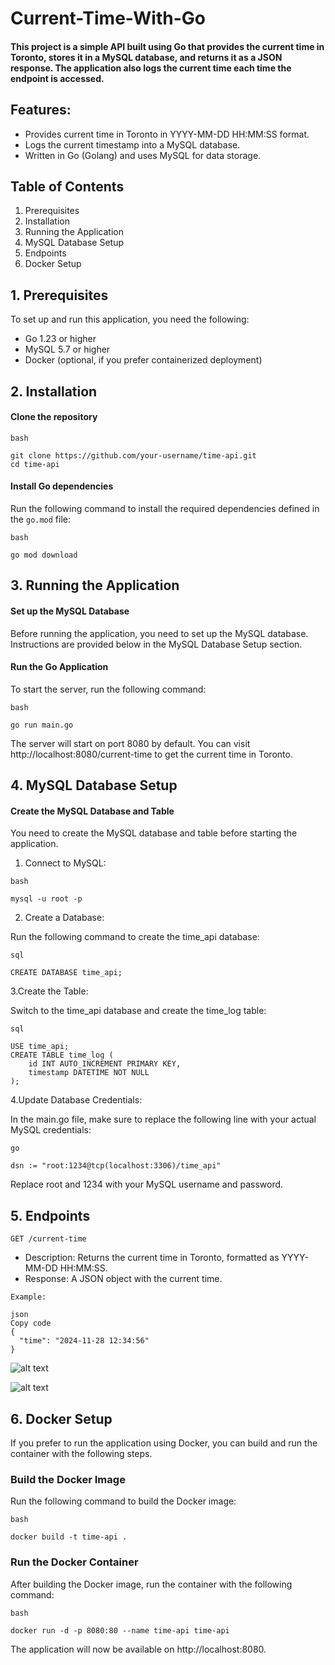 # Current-Time-With-Go 

#### This project is a simple API built using Go that provides the current time in Toronto, stores it in a MySQL database, and returns it as a JSON response. The application also logs the current time each time the endpoint is accessed.

## Features:
- Provides current time in Toronto in YYYY-MM-DD HH:MM:SS format.
- Logs the current timestamp into a MySQL database.
- Written in Go (Golang) and uses MySQL for data storage.

## Table of Contents
1. Prerequisites
2. Installation
3. Running the Application
4. MySQL Database Setup
5. Endpoints
6. Docker Setup

##  1. Prerequisites
To set up and run this application, you need the following:

+ Go 1.23 or higher
+ MySQL 5.7 or higher
+ Docker (optional, if you prefer containerized deployment)

## 2. Installation
#### Clone the repository
```
bash

git clone https://github.com/your-username/time-api.git
cd time-api
```
#### Install Go dependencies

Run the following command to install the required dependencies defined in the ```go.mod``` file:

```
bash

go mod download
```

## 3. Running the Application

#### Set up the MySQL Database
Before running the application, you need to set up the MySQL database. Instructions are provided below in the MySQL Database Setup section.

#### Run the Go Application
To start the server, run the following command:
```
bash

go run main.go
```
The server will start on port 8080 by default. You can visit http://localhost:8080/current-time to get the current time in Toronto.

## 4. MySQL Database Setup

#### Create the MySQL Database and Table
You need to create the MySQL database and table before starting the application.

1. Connect to MySQL:
```
bash

mysql -u root -p
```
2. Create a Database:

Run the following command to create the time_api database:
```
sql

CREATE DATABASE time_api;
```

3.Create the Table:

Switch to the time_api database and create the time_log table:

```
sql

USE time_api;
CREATE TABLE time_log (
    id INT AUTO_INCREMENT PRIMARY KEY,
    timestamp DATETIME NOT NULL
);
```
4.Update Database Credentials:

In the main.go file, make sure to replace the following line with your actual MySQL credentials:
```
go

dsn := "root:1234@tcp(localhost:3306)/time_api"
```
Replace root and 1234 with your MySQL username and password.

## 5. Endpoints
```GET /current-time```

+ Description: Returns the current time in Toronto, formatted as YYYY-MM-DD HH:MM:SS.
+ Response: A JSON object with the current time.
```
Example:

json
Copy code
{
  "time": "2024-11-28 12:34:56"
}
```
![alt text](image-2.png)

![alt text](image.png)


## 6. Docker Setup
If you prefer to run the application using Docker, you can build and run the container with the following steps.

### Build the Docker Image
Run the following command to build the Docker image:
```
bash

docker build -t time-api .
```

### Run the Docker Container

After building the Docker image, run the container with the following command:
```
bash

docker run -d -p 8080:80 --name time-api time-api
```
The application will now be available on http://localhost:8080.

